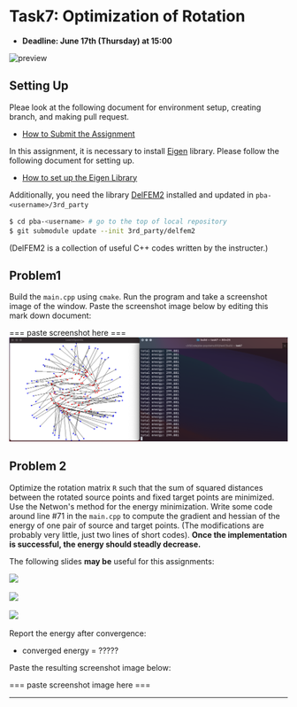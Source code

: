# Task7: Optimization of Rotation

- **Deadline: June 17th (Thursday) at 15:00**

![preview](preview.png)

## Setting Up

Pleae look at the following document for environment setup, creating branch, and making pull request.

- [How to Submit the Assignment](../doc/submit.md)

In this assignment, it is necessary to install [Eigen](https://eigen.tuxfamily.org/index.php?title=Main_Page) library. Please follow the following document for setting up.

- [How to set up the Eigen Library](../doc/setup_eigen.md)

Additionally, you need the library [DelFEM2](https://github.com/nobuyuki83/delfem2) installed and updated in `pba-<username>/3rd_party`

```bash
$ cd pba-<username> # go to the top of local repository
$ git submodule update --init 3rd_party/delfem2
```

(DelFEM2 is a collection of useful C++ codes written by the instructer.)

## Problem1

Build the `main.cpp` using `cmake`. Run the program and take a screenshot image of the window. Paste the screenshot image below by editing this mark down document:

=== paste screenshot here ===
![Problem1](Problem1.png)

## Problem 2

Optimize the rotation matrix `R` such that the sum of squared distances between the rotated source points and fixed target points are minimized. Use the Netwon's method for the energy minimization. Write some code around line #71 in the `main.cpp` to compute the gradient and hessian of the energy of one pair of source and target points. (The modifications are probably very little, just two lines of short codes). **Once the implementation is successful, the energy should steadly decrease.**

The following slides **may be** useful for this assignments:

![](slide_rotation0.png)

![](slide_rotation1.png)

![](slide_rotation2.png)

Report the energy after convergence:

- converged energy = ?????

Paste the resulting screenshot image below:

=== paste screenshot image here ===

---
